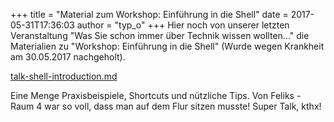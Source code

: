 +++
title = "Material zum Workshop: Einführung in die Shell"
date = 2017-05-31T17:36:03
author = "typ_o"
+++
Hier noch von unserer letzten Veranstaltung "Was Sie schon immer über
Technik wissen wollten..." die Materialien zu "Workshop: Einführung in
die Shell" (Wurde wegen Krankheit am 30.05.2017 nachgeholt).  
  
[talk-shell-introduction.md](https://flipdot.org/blog/uploads/talk-shell-introduction.md "talk-shell-introduction.md")  
  
Eine Menge Praxisbeispiele, Shortcuts und nützliche Tips. Von Feliks -
Raum 4 war so voll, dass man auf dem Flur sitzen musste\! Super Talk,
kthx\!

